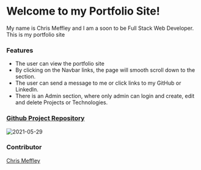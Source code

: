 # Welcome to my Portfolio Site!

My name is Chris Meffley and I am a soon to be Full Stack Web Developer. This is my portfolio site

### Features
- The user can view the portfolio site
- By clicking on the Navbar links, the page will smooth scroll down to the section.
- The user can send a message to me or click links to my GitHub or LinkedIn.
- There is an Admin section, where only admin can login and create, edit and delete Projects or Technologies.

### [Github Project Repository](https://github.com/cmeffley/personal-bio-site)

![2021-05-29](https://user-images.githubusercontent.com/76795299/120075253-81b52500-c06e-11eb-90f7-bba0b7c32d74.png)

### Contributor
[Chris Meffley](https://github.com/cmeffley)
